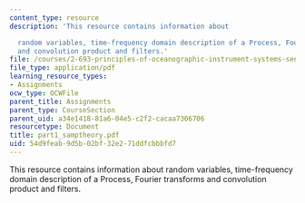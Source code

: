 ```yaml
---
content_type: resource
description: 'This resource contains information about

  random variables, time-frequency domain description of a Process, Fourier transforms
  and convolution product and filters.'
file: /courses/2-693-principles-of-oceanographic-instrument-systems-sensors-and-measurements-13-998-spring-2004/54d9feab9d5b02bf32e271ddfcbbbfd7_part1_samptheory.pdf
file_type: application/pdf
learning_resource_types:
- Assignments
ocw_type: OCWFile
parent_title: Assignments
parent_type: CourseSection
parent_uid: a34e1418-81a6-04e5-c2f2-cacaa7306706
resourcetype: Document
title: part1_samptheory.pdf
uid: 54d9feab-9d5b-02bf-32e2-71ddfcbbbfd7
---
```

This resource contains information about
random variables, time-frequency domain description of a Process, Fourier transforms and convolution product and filters.

